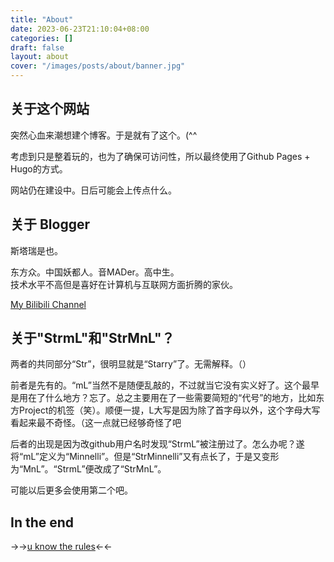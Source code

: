 ```yaml
---
title: "About"
date: 2023-06-23T21:10:04+08:00
categories: []
draft: false
layout: about
cover: "/images/posts/about/banner.jpg"
---
```


## 关于这个网站

突然心血来潮想建个博客。于是就有了这个。(^^

考虑到只是整着玩的，也为了确保可访问性，所以最终使用了Github Pages + Hugo的方式。

网站仍在建设中。日后可能会上传点什么。
<br>

## 关于 Blogger

斯塔瑞是也。

东方众。中国妖都人。音MADer。高中生。  
技术水平不高但是喜好在计算机与互联网方面折腾的家伙。

[My Bilibili Channel](https://b23.tv/5250T8l)
<br>

## 关于"StrmL"和"StrMnL"？

两者的共同部分“Str”，很明显就是“Starry”了。无需解释。（）

前者是先有的。“mL”当然不是随便乱敲的，不过就当它没有实义好了。这个最早是用在了什么地方？忘了。总之主要用在了一些需要简短的“代号”的地方，比如东方Project的机签（笑）。顺便一提，L大写是因为除了首字母以外，这个字母大写看起来最不奇怪。（这一点就已经够奇怪了吧

后者的出现是因为改github用户名时发现“StrmL”被注册过了。怎么办呢？遂将“mL”定义为“Minnelli”。但是“StrMinnelli”又有点长了，于是又变形为“MnL”。“StrmL”便改成了“StrMnL”。

可能以后更多会使用第二个吧。
<br>

## In the end

→→[u know the rules](https://vdse.bdstatic.com//192d9a98d782d9c74c96f09db9378d93.mp4)←←
